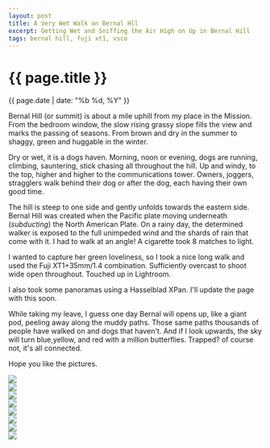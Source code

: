 ```yaml
---
layout: post
title: A Very Wet Walk on Bernal Hll
excerpt: Getting Wet and Sniffing the Air High on Up in Bernal Hill
tags: bernal hill, fuji xt1, vsco
---
```


{{ page.title }}
================
<div class="pdate"> {{ page.date | date: "%b %d, %Y" }} </div>

Bernal Hill (or summit) is about a mile uphill from my place in the
Mission. From the bedroom window, the slow rising grassy slope fills the view
and marks the passing of seasons. From brown and dry in the summer to shaggy,
green and huggable in the winter.

Dry or wet, it is a dogs haven. Morning, noon or evening, dogs are running,
climbing, sauntering, stick chasing all throughout the hill. Up and windy, to
the top, higher and higher to the communications tower. Owners, joggers,
stragglers walk behind their dog or after the dog, each having their own good
time.

The hill is steep to one side and gently unfolds towards the eastern side. Bernal Hill 
 was created when the Pacific plate moving underneath (_subducting_) the
North American Plate. On a rainy day, the determined walker is exposed to the
full unimpeded wind and the shards of rain that come with it. I had to walk at an angle! A
cigarette took 8 matches to light.

I wanted to capture her green loveliness, so I took a nice long walk and used the
Fuji XT1+35mm/1.4 combination. Sufficiently overcast to shoot wide open throughout. Touched up in Lightroom.

I also took some panoramas using a Hasselblad XPan. I'll update the page with
this soon.

While taking my leave, I guess one day Bernal will opens up, like a giant pod,
peeling away along the muddy paths. Those same paths thousands of people have
walked on and dogs that haven't. And if I look upwards, the sky will turn
blue,yellow, and red with a million butterflies. Trapped? of course not, it's
all connected.

Hope you like the pictures.




<div style="max-width:1200px;margin:0;padding:0;">
<div id="demo5" class="flex-images">

<div class="item" data-w="500" data-h="750">
	<div class="img"><a href="{{ site.url }}/images/photos/bernalwet/t-F0691.jpg"><img src="{{ site.url }}/images/blank.gif" data-src="{{ site.url }}/images/photos/bernalwet/st-F0691.jpg"></a></div>
</div>
<div class="item" data-w="500" data-h="750">
	<div class="img"><a href="{{ site.url }}/images/photos/bernalwet/t-F0693.jpg"><img src="{{ site.url }}/images/blank.gif" data-src="{{ site.url }}/images/photos/bernalwet/st-F0693.jpg"></a></div>
</div>
<div class="item" data-w="499" data-h="750">
	<div class="img"><a href="{{ site.url }}/images/photos/bernalwet/t-F0695.jpg"><img src="{{ site.url }}/images/blank.gif" data-src="{{ site.url }}/images/photos/bernalwet/st-F0695.jpg"></a></div>
</div>
<div class="item" data-w="499" data-h="750">
	<div class="img"><a href="{{ site.url }}/images/photos/bernalwet/t-F0699.jpg"><img src="{{ site.url }}/images/blank.gif" data-src="{{ site.url }}/images/photos/bernalwet/st-F0699.jpg"></a></div>
</div>
<div class="item" data-w="500" data-h="750">
	<div class="img"><a href="{{ site.url }}/images/photos/bernalwet/t-F0701.jpg"><img src="{{ site.url }}/images/blank.gif" data-src="{{ site.url }}/images/photos/bernalwet/st-F0701.jpg"></a></div>
</div>
<div class="item" data-w="500" data-h="750">
	<div class="img"><a href="{{ site.url }}/images/photos/bernalwet/t-F0702.jpg"><img src="{{ site.url }}/images/blank.gif" data-src="{{ site.url }}/images/photos/bernalwet/st-F0702.jpg"></a></div>
</div>
<div class="item" data-w="499" data-h="750">
	<div class="img"><a href="{{ site.url }}/images/photos/bernalwet/t-F0704.jpg"><img src="{{ site.url }}/images/blank.gif" data-src="{{ site.url }}/images/photos/bernalwet/st-F0704.jpg"></a></div>
</div>
<div class="item" data-w="500" data-h="750">
	<div class="img"><a href="{{ site.url }}/images/photos/bernalwet/t-F0711.jpg"><img src="{{ site.url }}/images/blank.gif" data-src="{{ site.url }}/images/photos/bernalwet/st-F0711.jpg"></a></div>
</div>



</div>
</div>

<script>
$('#demo5').flexImages({ rowHeight:500 , truncate: 0});
</script>
